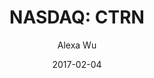 ---
type: "report"
paper: "CTRN_Alexa_Wu.pdf"
author: "Alexa Wu"
company: "Citi Trends, Inc."
date: "2017-02-04"
summary: "Citi Trends, Inc. (CTRN) is an American retail chain headquartered
in Savannah, Georgia, that offers apparel, accessories and home
products for family‐oriented shopping. It currently operates
approximately 533 brick‐and‐mortar stores across 31 states in the
U.S. and also offers limited online shopping through its website,
which was launched in 2014. Its products, which include national
and in‐house brands, are sold at significant discounts compared
to the regular prices that are charged at department and specialty
stores. Its target market consists of fashion‐conscious and price‐
conscious consumers, specifically African‐American shoppers."
title: "NASDAQ: CTRN"
---